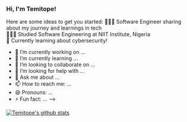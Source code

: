 ### Hi, I'm Temitope!

Here are some ideas to get you started:
👩🏻‍💻 Software Engineer sharing about my journey and learnings in tech<br/>
👩🏻‍🎓 Studied Software Engineering at NIIT Institute, Nigeria <br/>
💭 Currently learning about cybersecurity!<br/>

- 🔭 I’m currently working on ...
- 🌱 I’m currently learning ...
- 👯 I’m looking to collaborate on ...
- 🤔 I’m looking for help with ...
- 💬 Ask me about ...
- 📫 How to reach me: ...
- 😄 Pronouns: ...
- ⚡ Fun fact: ...
-->
<!-- GitHub stats from https://github.com/anuraghazra/github-readme-stats -->
[![Temitope's github stats](https://github-readme-stats.vercel.app/api?username=topeolufemi&count_private=true&show_icons=true&theme=radical&hide_rank=false)](https://github.com/anuraghazra/github-readme-stats)
